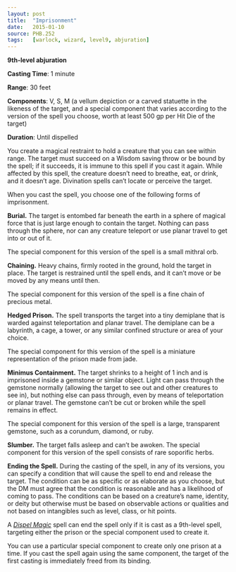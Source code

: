 ```yaml
---
layout: post
title:  "Imprisonment"
date:   2015-01-10
source: PHB.252
tags:   [warlock, wizard, level9, abjuration]
---
```


**9th-level abjuration**

**Casting Time**: 1 minute

**Range**: 30 feet

**Components**: V, S, M (a vellum depiction or a carved statuette in the likeness of the target, and a special component that varies according to the version of the spell you choose, worth at least 500 gp per Hit Die of the target)

**Duration**: Until dispelled

You create a magical restraint to hold a creature that you can see within range. The target must succeed on a Wisdom saving throw or be bound by the spell; if it succeeds, it is immune to this spell if you cast it again. While affected by this spell, the creature doesn’t need to breathe, eat, or drink, and it doesn’t age. Divination spells can’t locate or perceive the target.

When you cast the spell, you choose one of the following forms of imprisonment.

**Burial.** The target is entombed far beneath the earth in a sphere of magical force that is just large enough to contain the target. Nothing can pass through the sphere, nor can any creature teleport or use planar travel to get into or out of it.

The special component for this version of the spell is a small mithral orb.

**Chaining.** Heavy chains, firmly rooted in the ground, hold the target in place. The target is restrained until the spell ends, and it can’t move or be moved by any means until then.

The special component for this version of the spell is a fine chain of precious metal.

**Hedged Prison.** The spell transports the target into a tiny demiplane that is warded against teleportation and planar travel. The demiplane can be a labyrinth, a cage, a tower, or any similar confined structure or area of your choice.

The special component for this version of the spell is a miniature representation of the prison made from jade.

**Minimus Containment.** The target shrinks to a height of 1 inch and is imprisoned inside a gemstone or similar object. Light can pass through the gemstone normally (allowing the target to see out and other creatures to see in), but nothing else can pass through, even by means of teleportation or planar travel. The gemstone can’t be cut or broken while the spell remains in effect.

The special component for this version of the spell is a large, transparent gemstone, such as a corundum, diamond, or ruby.

**Slumber.** The target falls asleep and can’t be awoken. The special component for this version of the spell consists of rare soporific herbs.

**Ending the Spell.** During the casting of the spell, in any of its versions, you can specify a condition that will cause the spell to end and release the target. The condition can be as specific or as elaborate as you choose, but the DM must agree that the condition is reasonable and has a likelihood of coming to pass. The conditions can be based on a creature’s name, identity, or deity but otherwise must be based on observable actions or qualities and not based on intangibles such as level, class, or hit points.

A *[Dispel Magic](dispel-magic)* spell can end the spell only if it is cast as a 9th-level spell, targeting either the prison or the special component used to create it.

You can use a particular special component to create only one prison at a time. If you cast the spell again using the same component, the target of the first casting is immediately freed from its binding.
